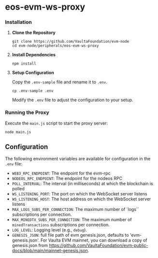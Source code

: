 # eos-evm-ws-proxy

### Installation

1. **Clone the Repository**
   ```
   git clone https://github.com/VaultaFoundation/evm-node
   cd evm-node/peripherals/eos-evm-ws-proxy
   ```

2. **Install Dependencies**
   ```
   npm install
   ```

3. **Setup Configuration**
 
   Copy the `.env-sample` file and rename it to `.env`.
   ```
   cp .env-sample .env
   ```

   Modify the `.env` file to adjust the configuration to your setup.

### Running the Proxy

Execute the `main.js` script to start the proxy server:

```
node main.js
```

## Configuration

The following environment variables are available for configuration in the `.env` file:

- `WEB3_RPC_ENDPOINT`: The endpoint for the evm-rpc
- `NODEOS_RPC_ENDPOINT`: The endpoint for the nodeos RPC
- `POLL_INTERVAL`: The interval (in milliseconds) at which the blockchain is polled
- `WS_LISTENING_PORT`: The port on which the WebSocket server listens
- `WS_LISTENING_HOST`: The host address on which the WebSocket server listens
- `MAX_LOGS_SUBS_PER_CONNECTION`: The maximum number of `logs`` subscriptions per connection.
- `MAX_MINEDTX_SUBS_PER_CONNECTION`: The maximum number of `minedTransactions` subscriptions per connection.
- `LOG_LEVEL`: Logging level (e.g., `debug`).
- `GENESIS_JSON`: full file path of evm genesis.json, defaults to 'evm-genesis.json'. For Vaulta EVM mainnet, you can download a copy of genesis.json from https://github.com/VaultaFoundation/evm-public-docs/blob/main/mainnet-genesis.json.

